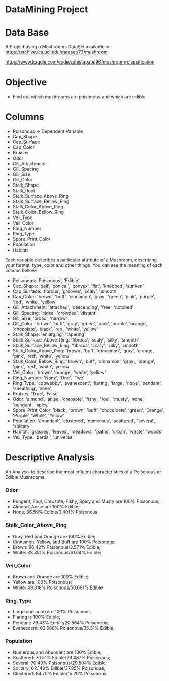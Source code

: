 # DataMining Project

# Data Base
A Project using a Mushrooms DataSet available in: https://archive.ics.uci.edu/dataset/73/mushroom

https://www.kaggle.com/code/sahistapatel96/mushroom-classification

<!-- <div style="display: inline-block">

  <iframe src="https://www.kaggle.com/code/sahistapatel96/mushroom-classification?scriptVersionId=51326635&cellId=4" height="300" style="margin: 0 auto; width: 100%; max-width: 950px;" frameborder="0" scrolling="auto" title="Mushroom Classification"></iframe>
</div> <br /> -->

# Objective
- Find out which mushrooms are poisonous and which are edible

# Columns
- Poisonous -> Dependent Variable
- Cap_Shape 
- Cap_Surface
- Cap_Color
- Bruises
- Odor
- Gill_Attachment
- Gill_Spacing
- Gill_Size
- Gill_Color
- Stalk_Shape
- Stalk_Root
- Stalk_Surface_Above_Ring
- Stalk_Surface_Bellow_Ring
- Stalk_Color_Above_Ring
- Stalk_Color_Bellow_Ring
- Veil_Type
- Veil_Color
- Ring_Number
- Ring_Type
- Spore_Print_Color
- Population
- Habitat

Each variable describes a particular attribute of a Mushroom, describing your format, type, color and other things.
You can see the meaning of each column bellow:

- Poisonous: 'Poisonous', 'Edible'
- Cap_Shape: 'bell', 'conical', 'convex', 'flat', 'knobbed', 'sunken'
- Cap_Surface: 'fibrous', 'grooves', 'scaly', 'smooth'
- Cap_Color: 'brown', 'buff', 'cinnamon', 'gray', 'green', 'pink', 'purple', 'red', 'white', 'yellow'
- Gill_Attachment: 'attached', 'descending', 'free', 'notched'
- Gill_Spacing: 'close', 'crowded', 'distant'
- Gill_Size: 'broad', 'narrow'
- Gill_Color: 'brown', 'buff', 'gray', 'green', 'pink', 'purple', 'orange', 'chocolate', 'black', 'red', 'white', 'yellow'
- Stalk_Shape: 'enlarging', 'tapering'
- Stalk_Surface_Above_Ring: 'fibrous', 'scaly', 'silky', 'smooth'
- Stalk_Surface_Bellow_Ring: 'fibrous', 'scaly', 'silky', 'smooth'
- Stalk_Color_Above_Ring: 'brown', 'buff', 'cinnamon', 'gray', 'orange', 'pink', 'red', 'white', 'yellow'
- Stalk_Color_Bellow_Ring: 'brown', 'buff', 'cinnamon', 'gray', 'orange', 'pink', 'red', 'white', 'yellow'
- Veil_Color: 'brown', 'orange', 'white', 'yellow'
- Ring_Number: 'None', 'One', 'Two'
- Ring_Type: 'cobwebby', 'evanescent', 'flaring', 'large', 'none', 'pendant', 'sheathing', 'zone'
- Bruises: 'True', 'False'
- Odor: 'almond', 'anise', 'creosote', 'fishy', 'foul', 'musty', 'none', 'pungent', 'spicy'
- Spore_Print_Color: 'black', 'brown', 'buff', 'chocoloate', 'green', 'Orange', 'Purple', 'White', 'Yellow'
- Population: 'abundant', 'clustered', 'numerous', 'scattered', 'several', 'solitary'
- Habitat: 'grasses', 'leaves', 'meadows', 'paths', 'urban', 'waste', 'woods'
- Veil_Type: 'partial', 'universal'

# Descriptive Analysis
An Analysis to describe the most influent characteristics of a Poisonous or Edible Mushrooms.

### Odor
- Pungent, Foul, Creosote, Fishy, Spicy and Musty are 100% Poisonous;
- Almond, Anise are 100% Edible;
- None: 96.59% Edible/3.401% Poisonous

### Stalk_Color_Above_Ring
- Gray, Red and Orange are 100% Edible;
- Cinnamon, Yellow, and Buff are 100% Poisonous;
- Brown: 96,42% Poisonous/3.571% Edible;
- White: 38.351% Poisonous/61.64% Edible;

### Veil_Color
- Brown and Orange are 100% Edible;
- Yellow are 100% Poisonous;
- White: 49.318% Poisonous/50.681% Edible

### Ring_Type
- Large and none are 100% Poisonous;
- Flaring is 100% Edible;
- Pendant: 79.43% Edible/20.564% Poisonous;
- Evanescent: 63.688% Poisonous/36.31% Edible;

### Population
- Numerous and Abundant are 100% Edible;
- Scattered: 70.51% Edible/29.487% Poisonous;
- Several: 70.49% Poisonous/29.504% Edible;
- Solitary: 62.149% Edible/37.85% Poisonous;
- Clustered: 84.70% Edible/15.29% Poisonous